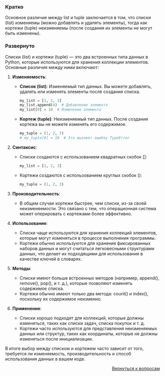 ### Кратко

Основное различие между list и tuple заключается в том, что списки (list) изменяемы (можно добавлять и удалять
элементы), тогда как кортежи (tuple) неизменяемы (после создания их элементы не могут быть изменены).

### Развернуто

Списки (list) и кортежи (tuple) — это два встроенных типа данных в Python, которые используются для хранения коллекции
элементов. Основные различия между ними включают:

1. **Изменяемость**:
    
    - **Список (list)**: Изменяемый тип данных. Вы можете добавлять, удалять или изменять элементы после создания
      списка.
      
      ```python
      my_list = [1, 2, 3]
      my_list.append(4)  # Добавление элемента
      my_list[0] = 10  # Изменение элемента
      ```
    
    - **Кортеж (tuple)**: Неизменяемый тип данных. После создания кортежа вы не можете изменять его содержимое.
      
      ```python
      my_tuple = (1, 2, 3)
      # my_tuple[0] = 10  # Это вызовет ошибку TypeError
      ```

2. **Синтаксис**:
    
    - Списки создаются с использованием квадратных скобок []:
      
      ```python
      my_list = [1, 2, 3]
      ```
    
    - Кортежи создаются с использованием круглых скобок ():
      
      ```python
      my_tuple = (1, 2, 3)
      ```

3. **Производительность**:
    
    - В общем случае кортежи быстрее, чем списки, из-за своей неизменяемости. Это связано с тем, что операционная
      система может оперировать с кортежами более эффективно.

4. **Использование**:
    
    - Списки чаще используются для хранения коллекций элементов, которые могут изменяться в процессе выполнения
      программы.
    - Кортежи обычно используются для хранения фиксированных наборов данных и могут считаться легковесными структурами
      данных, что делает их подходящими для использования в качестве ключей в словарях.

5. **Методы**:
    
    - Списки имеют больше встроенных методов (например, append(), remove(), pop(), и т. д.), которые позволяют изменять
      содержимое списка.
    - Кортежи обычно имеют только два метода: count() и index(), поскольку их содержимое неизменно.

6. **Применение**:
    
    - Списки хорошо подходят для коллекций, которые должны изменяться, таких как списки задач, списка покупок и т. д.
    - Кортежи часто используются для представления неизменяемых данных или структур, таких как координаты, которые не
      должны изменяться после инициализации.

В итоге выбор между списком и кортежем часто зависит от того, требуется ли изменяемость, производительность и способ
использования данных в вашем коде.

<div align="right">

[Вернуться к вопросам](../Вопросы.md)

</div>

